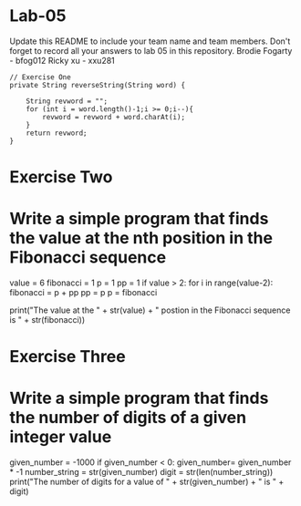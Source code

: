 # Lab-05

Update this README to include your team name and team members. Don't forget to record all your answers to lab 05 in this repository.
Brodie Fogarty - bfog012
Ricky xu - xxu281


    // Exercise One
    private String reverseString(String word) {
        
        String revword = "";
        for (int i = word.length()-1;i >= 0;i--){
            revword = revword + word.charAt(i);
        }
        return revword;
    }
    
    
# Exercise Two
# Write a simple program that finds the value at the nth position in the Fibonacci sequence
value = 6
fibonacci = 1 
p = 1
pp = 1
if value > 2:
    for i in range(value-2):
        fibonacci =  p + pp
        pp = p 
        p = fibonacci
  
  
print("The value at the " +  str(value) + " postion in the Fibonacci sequence is " + str(fibonacci))

# Exercise Three
# Write a simple program that finds the number of digits of a given integer value
given_number = -1000
if given_number < 0:
   given_number= given_number * -1
number_string = str(given_number)
digit = str(len(number_string))
print("The number of digits for a value of " + str(given_number) + " is " + digit)
